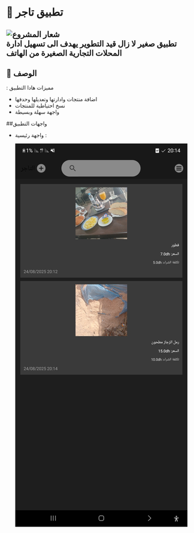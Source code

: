 # 🚀 تطبيق تاجر 

![شعار المشروع](images/logo.png)  
تطبيق صغير لا زال قيد التطوير يهدف الى تسهيل ادارة المحلات التجارية الصغيرة من الهاتف
---

## 📖 الوصف
: مميزات هادا التطبيق  

- اضافة منتجات وادارتها وتعديلها وحدفها
- نسخ احتياطية للمنتجات
- واجهة سهلة وبسيطة

##واجهات التطبيق 
- واجهة رئيسية :
  
  ![شعار المشروع](img/Screenshot_20250824_201456.jpg)
